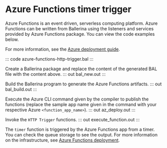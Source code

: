 # Azure Functions timer trigger

Azure Functions is an event driven, serverless computing platform. Azure Functions can be written from Ballerina using the listeners and services provided by Azure Functions package. You can view the code examples below.

For more information, see the [Azure deployment guide](/learn/run-in-the-cloud/function-as-a-service/azure-functions/).

::: code azure-functions-http-trigger.bal :::

Create a Ballerina package and replace the content of the generated BAL file with the content above.
::: out bal_new.out :::

Build the Ballerina program to generate the Azure Functions artifacts.
::: out bal_build.out :::

Execute the Azure CLI command given by the compiler to publish the functions (replace the sample app name given in the command with your respective Azure `<function_app_name>`).
::: out az_deploy.out :::

Invoke the `HTTP Trigger` functions.
::: out execute_function.out :::

The `timer` function is triggered by the Azure Functions app from a timer. You can check the queue storage to see the output. For more information on the infrastructure, see [Azure Functions deployment](/learn/run-in-the-cloud/function-as-a-service/azure-functions/).
